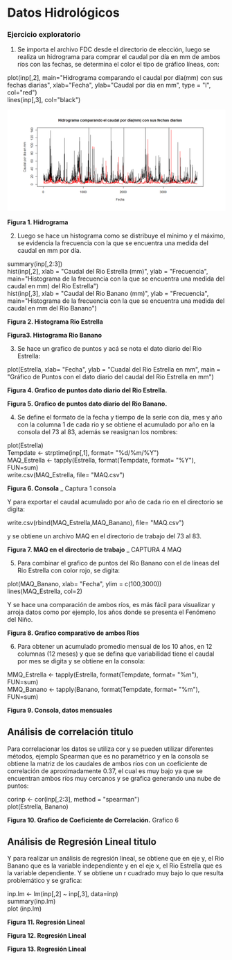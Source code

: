 # Datos Hidrológicos 

### Ejercicio exploratorio

1. Se importa el archivo FDC desde el directorio de elección, luego se realiza un hidrograma para comprar el caudal por día en mm de ambos ríos con las fechas, se determina el color  el tipo de gráfico líneas, con: 

plot(inp[,2], main="Hidrograma comparando el caudal por día(mm) con sus fechas diarias", xlab="Fecha", ylab="Caudal por dia en mm", type = "l", col="red")   
lines(inp[,3], col="black")

![](1.PNG)

**Figura 1. Hidrograma** 


2. Luego se hace un histograma como se distribuye el mínimo y el máximo, se evidencia la frecuencia con la que se encuentra una medida del caudal en mm por día.

summary(inp[,2:3])    
hist(inp[,2], xlab = "Caudal del Rio Estrella (mm)", ylab = "Frecuencia", main="Histograma de la frecuencia con la que se encuentra una medida del caudal en mm) del Rio Estrella")     
hist(inp[,3], xlab = "Caudal del Rio Banano (mm)", ylab = "Frecuencia", main="Histograma de la frecuencia con la que se encuentra una medida del caudal en mm del Rio Banano")   

**Figura 2. Histograma Rio Estrella**   

**Figura3. Histograma Rio Banano**   


3. Se hace un grafico de puntos y acá se nota el dato diario del Rio Estrella:  

plot(Estrella, xlab= "Fecha", ylab = "Cuadal del Rio Estrella en mm", main = "Gráfico de Puntos con el dato diario del caudal del Rio Estrella en mm")   

**Figura 4. Grafico de puntos dato diario del Rio Estrella.**   

**Figura 5. Grafico de puntos dato diario del Rio Banano.**   





4. Se define el formato de la fecha y tiempo de la serie con día, mes y año con la columna 1 de cada rio y se obtiene el acumulado por año en la consola del 73 al 83, además se reasignan los nombres:    

plot(Estrella)   
Tempdate <- strptime(inp[,1], format= "%d/%m/%Y")   
MAQ_Estrella <- tapply(Estrella, format(Tempdate, format= "%Y"), FUN=sum)  
write.csv(MAQ_Estrella, file= "MAQ.csv")   

**Figura 6. Consola** _ Captura 1 consola   

Y para exportar el caudal acumulado por año de cada rio en el directorio se digita:   

write.csv(rbind(MAQ_Estrella,MAQ_Banano), file= "MAQ.csv")    

y se obtiene un archivo MAQ en el directorio de trabajo del 73 al 83.   

**Figura 7. MAQ en el directorio de trabajo** _ CAPTURA 4 MAQ   

5. Para combinar el grafico de puntos del Rio Banano con el de líneas del Rio Estrella con color rojo,  se digita:  

plot(MAQ_Banano, xlab= "Fecha", ylim = c(100,3000))    
lines(MAQ_Estrella, col=2)    

Y se hace una comparación de ambos ríos, es más fácil para visualizar y arroja datos como por ejemplo, los años donde se presenta el Fenómeno del Niño.  

**Figura 8. Grafico comparativo de ambos Ríos**   
 
6. Para obtener un acumulado promedio mensual de los 10 años, en 12 columnas (12 meses) y que se defina  que variabilidad tiene el caudal por mes se digita y se obtiene en la consola:     

MMQ_Estrella <- tapply(Estrella, format(Tempdate, format= "%m"), FUN=sum)   
MMQ_Banano <- tapply(Banano, format(Tempdate, format= "%m"), FUN=sum)     
 
**Figura 9. Consola, datos mensuales**    

## Análisis de correlación titulo  

Para correlacionar los datos se utiliza cor y se pueden utilizar diferentes métodos, ejemplo Spearman que es no paramétrico y en la consola se obtiene la matriz de los caudales de ambos ríos con un coeficiente de correlación de aproximadamente 0.37, el cual es muy bajo ya que se encuentran ambos ríos muy cercanos y se grafica generando una nube de puntos:   

corinp <- cor(inp[,2:3], method = "spearman")    
plot(Estrella, Banano)    

**Figura 10. Grafico de Coeficiente de Correlación.**  Grafico 6     

## Análisis de Regresión Lineal titulo    

Y para realizar un análisis de regresión lineal, se obtiene que en eje y, el Rio Banano que es la variable independiente  y en el eje x, el Rio Estrella que es la variable dependiente. Y se obtiene un r cuadrado muy bajo lo que resulta problemático y se grafica:    

inp.lm <- lm(inp[,2] ~ inp[,3], data=inp)   
summary(inp.lm)   
plot (inp.lm)    

**Figura 11. Regresión Lineal**     

**Figura 12. Regresión Lineal**    

**Figura 13. Regresión Lineal**   

